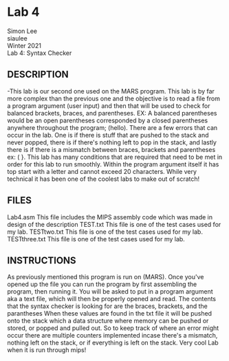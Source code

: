 # Lab 4

Simon Lee </br>
siaulee </br>
Winter 2021 </br>
Lab 4: Syntax Checker </br>


DESCRIPTION
---

-This lab is our second one used on the MARS program. This lab is by far more complex than the previous one and the objective is to read a file from a program argument (user input) and then that will be used to check for balanced brackets, braces, and parentheses. EX: A balanced parentheses would be an open parentheses corresponded by a closed parentheses anywhere throughout the program;    (hello). There are a few errors that can occur in the lab. One is if there is stuff that are pushed to the stack and never popped, there is if there's nothing left to pop in the stack, and lastly there is if there is a mismatch between braces, brackets and parentheses ex: ( }. This lab has many conditions that are required that need to be met in order for this lab to run smoothly. Within the program argument itself it has top start with a letter and cannot exceed 20 characters. While very technical it has been one of the coolest labs to make out of scratch!


FILES
---

Lab4.asm
This file includes the MIPS assembly code which was made in design of the description
TEST.txt
This file is one of the test cases used for my lab.
TESTtwo.txt
This file is one of the test cases used for my lab.
TESTthree.txt
This file is one of the test cases used for my lab.


INSTRUCTIONS
---

As previously mentioned this program is run on (MARS). Once you've opened up the file you can run the program by first assembling the program, then running it. You will be asked to put in a program argument aka a text file, which will then be properly opened and read. The contents that the syntax checker is looking for are the braces, brackets, and the parantheses When these values are found in the txt file it will be pushed onto the stack which a data structure where memory can be pushed or stored, or popped and pulled out. So to keep track of where an error might occur there are multiple counters implemented incase there's a mismatch, nothing left on the stack, or if everything is left on the stack. Very cool Lab when it is run through mips!
